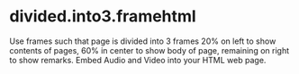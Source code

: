 # divided.into3.framehtml
Use frames such that page is divided into 3 frames 20% on left to show contents of pages,  60% in center to show body of page, remaining on right to show remarks. Embed Audio  and Video into your HTML web page.
